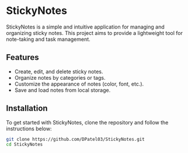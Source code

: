 # StickyNotes

StickyNotes is a simple and intuitive application for managing and organizing sticky notes. This project aims to provide a lightweight tool for note-taking and task management.

## Features

- Create, edit, and delete sticky notes.
- Organize notes by categories or tags.
- Customize the appearance of notes (color, font, etc.).
- Save and load notes from local storage.

## Installation

To get started with StickyNotes, clone the repository and follow the instructions below:

```bash
git clone https://github.com/DPatel03/StickyNotes.git
cd StickyNotes
